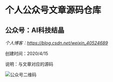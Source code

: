 # 个人公众号文章源码仓库
## 公众号：AI科技结晶
*个人博客：https://blog.csdn.net/weixin_40524689*

创建时间：2020/4/15

说明：与文章对应的源码

![公众号二维码](https://img-blog.csdnimg.cn/20200415115048982.jpg)
